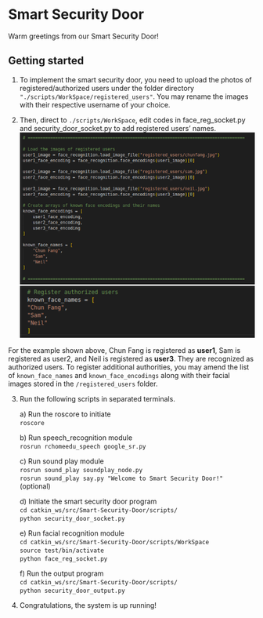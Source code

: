 # Smart Security Door
Warm greetings from our Smart Security Door!

## Getting started
1) To implement the smart security door, you need to upload the photos of registered/authorized users under the folder directory `"./scripts/WorkSpace/registered_users"`. You may rename the images with their respective username of your choice.  

2) Then, direct to `./scripts/WorkSpace`, edit codes in face_reg_socket.py and security_door_socket.py to add registered users’ names.  
![add registered users1](scripts/samples/add_registered_users_1.png)
![add registered users2](scripts/samples/add_registered_users_2.png)
  
For the example shown above, Chun Fang is registered as **user1**, Sam is registered as user2, and Neil is registered as **user3**. They are recognized as authorized users. To register additional authorities, you may amend the list of `known_face_names` and `known_face_encodings` along with their facial images stored in the `/registered_users` folder.  

3) Run the following scripts in separated terminals.  
  
    a) Run the roscore to initiate  
        `roscore`  

    b) Run speech_recognition module  
        `rosrun rchomeedu_speech google_sr.py`  

    c) Run sound play module  
        `rosrun sound_play soundplay_node.py`  
        `rosrun sound_play say.py "Welcome to Smart Security Door!"` (optional)  

    d) Initiate the smart security door program  
        `cd catkin_ws/src/Smart-Security-Door/scripts/`  
        `python security_door_socket.py`  

    e) Run facial recognition module  
        `cd catkin_ws/src/Smart-Security-Door/scripts/WorkSpace`  
        `source test/bin/activate`  
        `python face_reg_socket.py`  

    f) Run the output program  
        `cd catkin_ws/src/Smart-Security-Door/scripts/`  
        `python security_door_output.py`  

4. Congratulations, the system is up running!